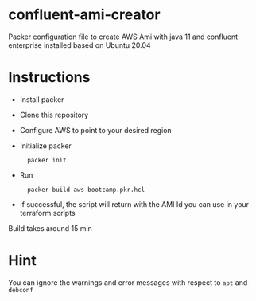 # confluent-ami-creator
Packer configuration file to create AWS Ami with java 11 and confluent enterprise installed based on Ubuntu 20.04

# Instructions

* Install packer
* Clone this repository
* Configure AWS to point to your desired region
* Initialize packer

        packer init
* Run 

        packer build aws-bootcamp.pkr.hcl
    
* If successful, the script will return with the AMI Id you can use in your terraform scripts

Build takes around 15 min

# Hint 

You can ignore the warnings and error messages with respect to `apt` and `debconf` 


